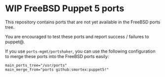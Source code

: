 # WIP FreeBSD Puppet 5 ports

This repository contains ports that are not yet available in the FreeBSD ports tree.

You are encouraged to test these ports and report success / failures to puppet@.

If you use `ports-mgmt/portshaker`, you can use the following configuration to merge these ports into the FreeBSD ports easily:

```
main_ports_tree="/usr/ports"
main_merge_from="ports github:smortex:puppet5!"
```
